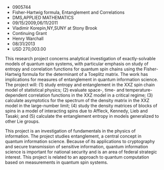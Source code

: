 
* 0905744
* Fisher-Hartwig formula, Entanglement and Correlations
* DMS,APPLIED MATHEMATICS
* 09/15/2009,06/11/2011
* Vladimir Korepin,NY,SUNY at Stony Brook
* Continuing Grant
* Henry Warchall
* 08/31/2013
* USD 270,003.00

This research project concerns analytical investigation of exactly-solvable
models of quantum spin systems, with particular emphasis on study of entropy and
correlation functions for quantum spin chains using the Fisher-Hartwig formula
for the determinant of a Toeplitz matrix. The work has implications for measures
of entanglement in quantum information science. The project will: (1) study
entropy and entanglement in the XXZ spin chain model of statistical physics; (2)
evaluate space-, time- and temperature-dependent correlation functions in the
XXZ model in a critical regime; (3) calculate asymptotics for the spectrum of
the density matrix in the XXZ model in the large-number limit; (4) study the
density matrices of blocks of spins in a model of interacting spins due to
Affleck, Kennedy, Lieb and Tasaki; and (5) calculate the entanglement entropy in
models generalized to other Lie groups.

This project is an investigation of fundamentals in the physics of information.
The project studies entanglement, a central concept in quantum information
science. Because of its applications to cryptography and secure transmission of
sensitive information, quantum information science is important for national
security and is an area of federal strategic interest. This project is related
to an approach to quantum computation based on measurements in quantum spin
systems.
